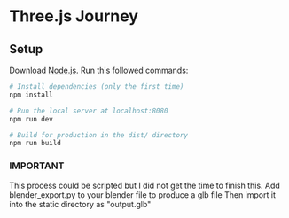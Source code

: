 # Three.js Journey

## Setup
Download [Node.js](https://nodejs.org/en/download/).
Run this followed commands:

``` bash
# Install dependencies (only the first time)
npm install

# Run the local server at localhost:8080
npm run dev

# Build for production in the dist/ directory
npm run build
```

### IMPORTANT

This process could be scripted but I did not get the time to finish this.
Add blender_export.py to your blender file to produce a glb file
Then import it into the static directory as "output.glb"

